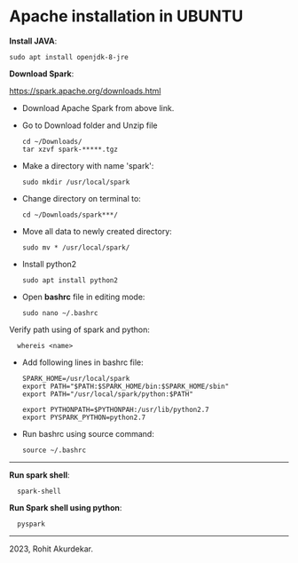 # Apache installation in UBUNTU

__Install JAVA__:

    sudo apt install openjdk-8-jre
    
__Download Spark__:

https://spark.apache.org/downloads.html

* Download Apache Spark from above link.
* Go to Download folder and Unzip file

      cd ~/Downloads/
      tar xzvf spark-*****.tgz 

* Make a directory with name 'spark':

      sudo mkdir /usr/local/spark

* Change directory on terminal to:

      cd ~/Downloads/spark***/
      
* Move all data to newly created directory:

      sudo mv * /usr/local/spark/
    
* Install python2

      sudo apt install python2
      
* Open __bashrc__ file in editing mode:

      sudo nano ~/.bashrc     
  
Verify path using of spark and python:

      whereis <name>
    
* Add following lines in bashrc file:

      SPARK_HOME=/usr/local/spark
      export PATH="$PATH:$SPARK_HOME/bin:$SPARK_HOME/sbin"
      export PATH="/usr/local/spark/python:$PATH"

      export PYTHONPATH=$PYTHONPAH:/usr/lib/python2.7
      export PYSPARK_PYTHON=python2.7
      
* Run bashrc using source command:

      source ~/.bashrc
      
--------------------------------------------------------------------------------------------

__Run spark shell__:

      spark-shell
      
__Run Spark shell using python__:

      pyspark
      
---------------------------------------------------------------------------------------------

2023, Rohit Akurdekar.

